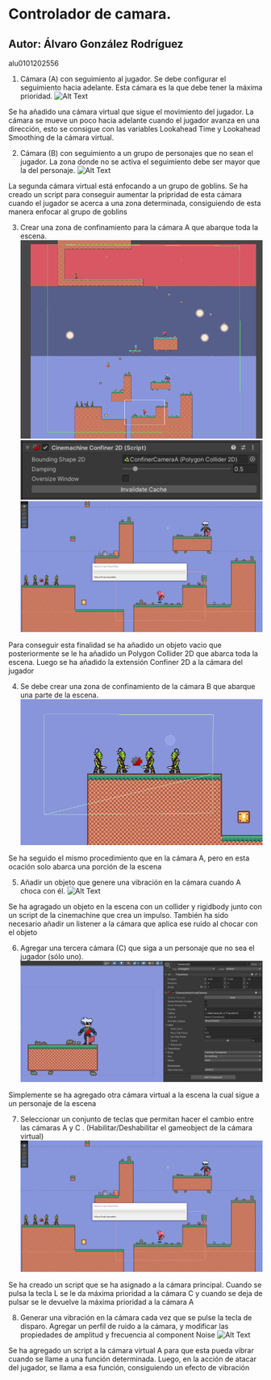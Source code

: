 # Controlador de camara.
## Autor: Álvaro González Rodríguez
alu0101202556

1. Cámara (A) con seguimiento al jugador. Se debe configurar el seguimiento hacia adelante. Esta cámara es la que debe tener la máxima prioridad.
![Alt Text](GIFs/actividad1.gif)
<p>Se ha añadido una cámara virtual que sigue el movimiento del jugador. La cámara se mueve un poco hacia adelante cuando el jugador avanza en una dirección, esto se consigue con las variables Lookahead Time y Lookahead Smoothing de la cámara virtual.</p>

2. Cámara (B) con seguimiento a un grupo de personajes que no sean el jugador. La zona donde no se activa el seguimiento debe ser mayor que la del personaje.
![Alt Text](GIFs/actividad2.gif)
<p>La segunda cámara virtual está enfocando a un grupo de goblins. Se ha creado un script para conseguir aumentar la pripridad de esta cámara cuando el jugador se acerca a una zona determinada, consiguiendo de esta manera enfocar al grupo de goblins</p>

3. Crear una zona de confinamiento para la cámara A que abarque toda la escena.
![Alt Text](GIFs/actividad3_1.png)
![Alt Text](GIFs/actividad3_2.png)
![Alt Text](GIFs/actividad3.gif)
<p>Para conseguir esta finalidad se ha añadido un objeto vacio que posteriormente se le ha añadido un Polygon Collider 2D que abarca toda la escena. Luego se ha añadido la extensión Confiner 2D a la cámara del jugador</p>

4. Se debe crear una zona de confinamiento de la cámara B que abarque una parte de la escena.
![Alt Text](GIFs/actividad4.png)
<p>Se ha seguido el mismo procedimiento que en la cámara A, pero en esta ocación solo abarca una porción de la escena</p>

5. Añadir un objeto que genere una vibración en la cámara cuando A choca con él.
![Alt Text](GIFs/actividad5.gif)
<p>Se ha agragado un objeto en la escena con un collider y rigidbody junto con un script de la cinemachine que crea un impulso. También ha sido necesario añadir un listener a la cámara que aplica ese ruido al chocar con el objeto</p>

6. Agregar una tercera cámara (C) que siga a un personaje que no sea el jugador (sólo uno).
![Alt Text](GIFs/actividad6.png)
<p>Simplemente se ha agregado otra cámara virtual a la escena la cual sigue a un personaje de la escena</p>

7. Seleccionar un conjunto de teclas que permitan hacer el cambio entre las cámaras A y C . (Habilitar/Deshabilitar el gameobject de la cámara virtual)
![Alt Text](GIFs/actividad7.gif)
<p>Se ha creado un script que se ha asignado a la cámara principal. Cuando se pulsa la tecla L se le da máxima prioridad a la cámara C y cuando se deja de pulsar se le devuelve la máxima prioridad a la cámara A</p>

8. Generar una vibración en la cámara cada vez que se pulse la tecla de disparo. Agregar un perfil de ruido a la cámara, y modificar las propiedades de amplitud y frecuencia al component Noise
![Alt Text](GIFs/actividad8.gif)
<p>Se ha agregado un script a la cámara virtual A para que esta pueda vibrar cuando se llame a una función determinada. Luego, en la acción de atacar del jugador, se llama a esa función, consiguiendo un efecto de vibración</p>